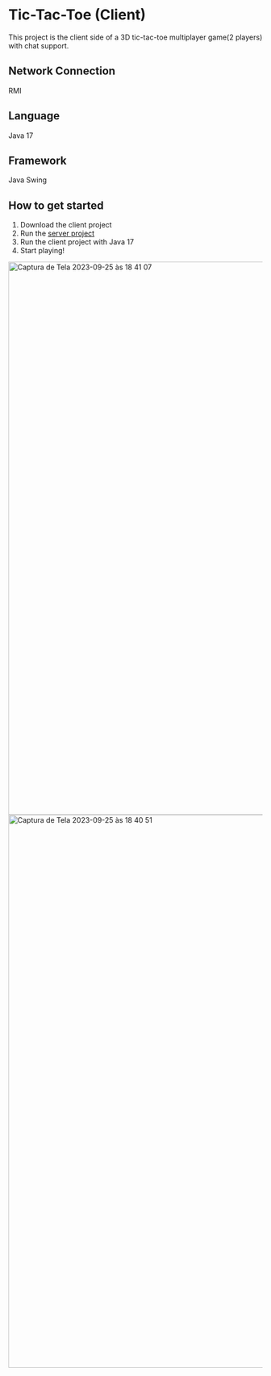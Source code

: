 # Tic-Tac-Toe (Client)
This project is the client side of a 3D tic-tac-toe multiplayer game(2 players) with chat support.

## Network Connection
RMI

## Language
Java 17

## Framework
Java Swing

## How to get started
1. Download the client project
2. Run the [server project](https://github.com/jhennyferOliveira/server-velha-socket/tree/2.0)
3. Run the client project with Java 17
4. Start playing!


<img width="1097" alt="Captura de Tela 2023-09-25 às 18 41 07" src="https://github.com/jhennyferOliveira/client-velha-socket/assets/52433246/01c84c6b-67f5-4641-befc-467188b852ae"> 
<img width="1097" alt="Captura de Tela 2023-09-25 às 18 40 51" src="https://github.com/jhennyferOliveira/client-velha-socket/assets/52433246/07e969d1-05e7-4049-ad86-f0f5a0029b3c">
